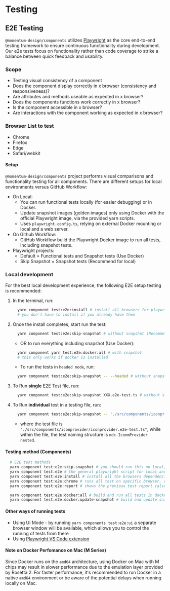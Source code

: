 # Testing

## E2E Testing

`@momentum-design/components` utilizes [Playwright](https://playwright.dev/) as the core end-to-end testing framework to ensure continuous functionality during development. Our e2e tests focus on functionality rather than code coverage to strike a balance between quick feedback and usability.

### Scope

* Testing visual consistency of a component
* Does the component display correctly in x browser (consistency and responsiveness)?
* Are attributes and methods useable as expected in x browser?
* Does the components functions work correctly in x browser?
* Is the component accessible in x browser?
* Are interactions with the component working as expected in x browser?

### Browser List to test

* Chrome
* Firefox
* Edge
* Safari/webkit

#### Setup

`@momentum-design/components` project performs visual comparisons and functionality testing for all components. There are different setups for local environments versus GitHub Workflow:

- On Local:
  - You can run functional tests locally (for easier debugging) or in Docker.
  - Update snapshot images (golden images) only using Docker with the official Playwright image, via the provided yarn scripts.
  - Uses `playwright.config.ts`, relying on external Docker mounting or local and a web server.
- On Github Workflow:
  - GitHub Workflow build the Playwright Docker image to run all tests, including snapshot tests.
- Playwright projects:
  - Default = Functional tests and Snapshot tests (Use Docker)
  - Skip Snapshot = Snapshot tests (Recommend for local)

### Local development

For the best local development experience, the following E2E setup testing is recommended:

1. In the terminal, run:
   ```bash
     yarn component test:e2e:install # install all browsers for playwright to run on local
     # you don't have to install if you already have them
   ```
2. Once the install completes, start run the test:
   ```bash
     yarn component test:e2e:skip-snapshot # without snapshot (Recommended)
   ```
   - OR to run everything including snapshot (Use Docker):
   ```bash
     yarn component yarn test:e2e:docker:all # with snapshot
     # this only works if docker is installed
   ```
   - To run the tests in `headed mode`, run:
   ```bash
     yarn component test:e2e:skip-snapshot -- --headed # without snapshot
   ```
3. To Run <strong>single</strong> E2E Test file, run:
   ```bash
     yarn component test:e2e:skip-snapshot XXX.e2e-test.ts # without snapshot
   ```
4. To Run <strong>individual</strong> test in a testing file, run:
   ```bash
     yarn component test:e2e:skip-snapshot -- './src/components/iconprovider/iconprovider.e2e-test.ts' -g 'mdc-IconmProvider nested'
   ```

   - where the test file is `"./src/components/iconprovider/iconprovider.e2e-test.ts"`, while within the file, the test naming structure is `mdc-IconmProvider nested`.

#### Testing method (Components)

```bash
  # E2E test methods
  yarn component test:e2e:skip-snapshot # you should run this on local, test are filter test base on snapshot condition check
  yarn component test:e2e # the general playwright script for local and docker to run,
  yarn component test:e2e:install # install all the browsers dependencies
  yarn component test:e2e:chrome # runs all test on specific browser, without snapshot
  yarn component test:e2e:report # shows the previous test report (also work for docker test)

  yarn component test:e2e:docker:all # build and run all tests in docker (Only works if docker is installed)
  yarn component test:e2e:docker:update-snapshot # build and update snapshots (Only works if docker is installed)
```

#### Other ways of running tests

* Using UI Mode - by running `yarn components test:e2e:ui` a separate browser window will be available, which allows you to control the running of tests from there
* Using [Playwright VS Code extension](https://marketplace.visualstudio.com/items?itemName=ms-playwright.playwright)

#### Note on Docker Perfomance on Mac (M Series)

Since Docker runs on the `amd64` architecture, using Docker on Mac with M chips may result in slower performance due to the emulation layer provided by Rosetta 2. For faster performance, it's recommended to run Docker in a native `amd64` environment or be aware of the potential delays when running locally on Mac.

